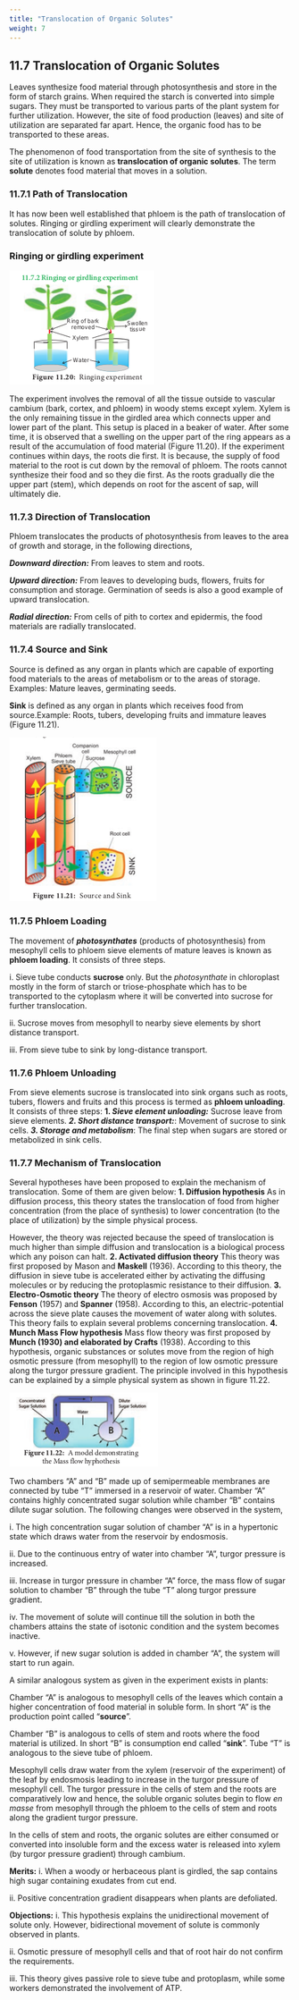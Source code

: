 ```yaml
---
title: "Translocation of Organic Solutes"
weight: 7
---
```






## 11.7 Translocation of Organic Solutes

Leaves synthesize food material through photosynthesis and store in the form of starch grains. When required the starch is converted into simple sugars. They must be transported to various parts of the plant system for further utilization. However, the site of food production (leaves) and site of utilization are separated far apart. Hence, the organic food has to be transported to these areas.

The phenomenon of food transportation from the site of synthesis to the site of utilization is known as **translocation of organic solutes**. The term **solute** denotes food material that moves in a solution.

### 11.7.1 Path of Translocation

It has now been well established that phloem is the path of translocation of solutes. Ringing or girdling experiment will clearly demonstrate the translocation of solute by phloem.

### Ringing or girdling experiment

![ Ringing experiment ](11.25.png)

The experiment involves the removal of all the tissue outside to vascular cambium (bark, cortex, and phloem) in woody stems except xylem. Xylem is the only remaining tissue in the girdled area which connects upper and lower part of the plant. This setup is placed in a beaker of water. After some time, it is observed that a swelling on the upper part of the ring appears as a result of the accumulation of food material (Figure 11.20). If the experiment continues within days, the roots die first. It is because, the supply of food material to the root is cut down by the removal of phloem. The roots cannot synthesize their food and so they die first. As the roots gradually die the upper part (stem), which depends on root for the ascent of sap, will ultimately die.

### 11.7.3 Direction of Translocation

Phloem translocates the products of photosynthesis from leaves to the area of growth and storage, in the following directions,

**_Downward direction:_** From leaves to stem and roots.

**_Upward direction:_** From leaves to developing buds, flowers, fruits for consumption and storage. Germination of seeds is also a good example of upward translocation.

**_Radial direction:_** From cells of pith to cortex and epidermis, the food materials are radially translocated.

### 11.7.4 Source and Sink

Source is defined as any organ in plants which are capable of exporting food materials to the areas of metabolism or to the areas of storage. Examples: Mature leaves, germinating seeds.

**Sink** is defined as any organ in plants which receives food from source.Example: Roots, tubers, developing fruits and immature leaves (Figure 11.21).

![ Source and Sink](11.26.png)

### 11.7.5 Phloem Loading

The movement of **_photosynthates_** (products of photosynthesis) from mesophyll cells to phloem sieve elements of mature leaves is known as **phloem loading**. It consists of three steps.

i. Sieve tube conducts **sucrose** only. But the _photosynthate_ in chloroplast mostly in the form of starch or triose-phosphate which has to be transported to the cytoplasm where it will be converted into sucrose for further translocation.

ii. Sucrose moves from mesophyll to nearby sieve elements by short distance transport.

iii. From sieve tube to sink by long-distance transport.

### 11.7.6 Phloem Unloading

From sieve elements sucrose is translocated into sink organs such as roots, tubers, flowers and fruits and this process is termed as **phloem unloading**. It consists of three steps:
**1. _Sieve element unloading:_** Sucrose leave from sieve elements.
**_2. Short distance transport:_**: Movement of sucrose to sink cells.
**_3. Storage and metabolism_**: The final step when sugars are stored or metabolized in sink cells.

### 11.7.7 Mechanism of Translocation

Several hypotheses have been proposed to explain the mechanism of translocation. Some of them are given below:
**1. Diffusion hypothesis** As in diffusion process, this theory states the translocation of food from higher concentration (from the place of synthesis) to lower concentration (to the place of utilization) by the simple physical process.

However, the theory was rejected because the speed of translocation is much higher than simple diffusion and translocation is a biological process which any poison can halt.
**2. Activated diffusion theory** This theory was first proposed by Mason and **Maskell** (1936). According to this theory, the diffusion in sieve tube is accelerated either by activating the diffusing molecules or by reducing the protoplasmic resistance to their diffusion.
**3. Electro-Osmotic theory** The theory of electro osmosis was proposed by **Fenson** (1957) and **Spanner** (1958). According to this, an electric-potential across the sieve plate causes the movement of water along with solutes. This theory fails to explain several problems concerning translocation.
**4. Munch Mass Flow hypothesis** Mass flow theory was first proposed by **Munch (1930) and elaborated by Crafts** (1938). According to this hypothesis, organic substances or solutes move from the region of high osmotic pressure (from mesophyll) to the region of low osmotic pressure along the turgor pressure gradient. The principle involved in this hypothesis can be explained by a simple physical system as shown in figure 11.22.

![ A model demonstrating the Mass flow hyphothesis](11.27.png)

Two chambers “A” and “B” made up of semipermeable membranes are connected by tube “T” immersed in a reservoir of water. Chamber “A” contains highly concentrated sugar solution while chamber “B” contains dilute sugar solution. The following changes were observed in the system,

i. The high concentration sugar solution of chamber “A” is in a hypertonic state which draws water from the reservoir by endosmosis.

ii. Due to the continuous entry of water into chamber “A”, turgor pressure is increased.

iii. Increase in turgor pressure in chamber “A” force, the mass flow of sugar solution to chamber “B” through the tube “T” along turgor pressure gradient.

iv. The movement of solute will continue till the solution in both the chambers attains the state of isotonic condition and the system becomes inactive.

v. However, if new sugar solution is added in chamber “A”, the system will start to run again.

A similar analogous system as given in the experiment exists in plants:

Chamber “A” is analogous to mesophyll cells of the leaves which contain a higher concentration of food material in soluble form. In short “A” is the production point called “**source**”.

Chamber “B” is analogous to cells of stem and roots where the food material is utilized. In short “B” is consumption end called “**sink**”. Tube “T” is analogous to the sieve tube of phloem.

Mesophyll cells draw water from the xylem (reservoir of the experiment) of the leaf by endosmosis leading to increase in the turgor pressure of mesophyll cell. The turgor pressure in the cells of stem and the roots are comparatively low and hence, the soluble organic solutes begin to flow _en masse_ from mesophyll through the phloem to the cells of stem and roots along the gradient turgor pressure.

In the cells of stem and roots, the organic solutes are either consumed or converted into insoluble form and the excess water is released into xylem (by turgor pressure gradient) through cambium.

**Merits:**
i. When a woody or herbaceous plant is girdled, the sap contains high sugar containing exudates from cut end.

ii. Positive concentration gradient disappears when plants are defoliated.

**Objections:**
i. This hypothesis explains the unidirectional movement of solute only. However, bidirectional movement of solute is commonly observed in plants.

ii. Osmotic pressure of mesophyll cells and that of root hair do not confirm the requirements.

iii. This theory gives passive role to sieve tube and protoplasm, while some workers demonstrated the involvement of ATP.
